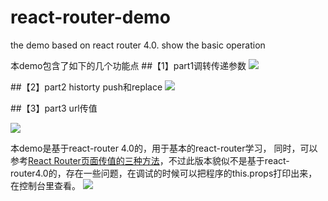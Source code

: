 # react-router-demo
the demo  based on react router 4.0. show the basic operation

本demo包含了如下的几个功能点
##【1】part1调转传递参数
![](https://upload-images.jianshu.io/upload_images/5471980-41ab1987aa88e88c.gif?imageMogr2/auto-orient/strip)

##【2】part2 historty push和replace
![](https://upload-images.jianshu.io/upload_images/5471980-53d34c6757ebb6b3.gif?imageMogr2/auto-orient/strip)


##【3】part3  url传值

![](https://upload-images.jianshu.io/upload_images/5471980-1834705a95b74471.gif?imageMogr2/auto-orient/strip)

本demo是基于react-router 4.0的，用于基本的react-router学习，
同时，可以参考[React Router页面传值的三种方法](https://blog.csdn.net/qq_23158083/article/details/68488831)，不过此版本貌似不是基于react-router4.0的，存在一些问题，在调试的时候可以把程序的this.props打印出来，在控制台里查看。
![](https://upload-images.jianshu.io/upload_images/5471980-58dc8662a3dad7b5.png?imageMogr2/auto-orient/strip%7CimageView2/2/w/1240)
